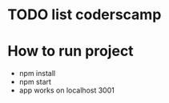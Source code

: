 # TODO list coderscamp


# How to run project
* npm install
* npm start
* app works on localhost 3001
